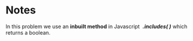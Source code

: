 # Notes
In this problem we use an **inbuilt method**  in Javascript  ***.includes( )***  which returns a boolean.